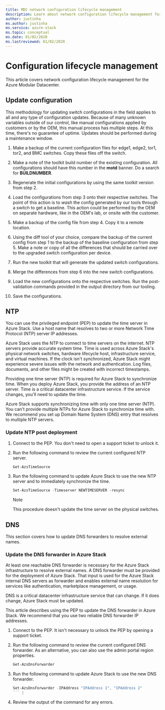 ```yaml
---
title: MDC network configuration lifecycle management
description: Learn about network configuration lifecycle management for the Azure Modular Datacenter. 
author: justinha
ms.author: justinha
ms.service: azure-stack
ms.topic: conceptual
ms.date: 01/02/2020
ms.lastreviewed: 01/02/2020
---
```


# Configuration lifecycle management

This article covers network configuration lifecycle management for the Azure Modular Datacenter.

## Update configuration

This methodology for updating switch configurations in the field applies to all and any type of configuration updates. Because of many unknown variables outside of our control, like manual configurations applied by customers or by the OEM, this manual process has multiple steps. At this time, there's no guarantee of uptime. Updates should be performed during a maintenance window.

1. Make a backup of the current configuration files for edge1, edge2, tor1, tor2, and BMC switches. Copy these files off the switch.

1. Make a note of the toolkit build number of the existing configuration. All configurations should have this number in the **motd** banner. Do a search for **BUILDNUMBER**.

1. Regenerate the initial configurations by using the same toolkit version from step 2.

1. Load the configurations from step 3 onto their respective switches. The point of this action is to *wash* the config generated by our tools through a switch to get a baseline. This action could be performed by the OEM on separate hardware, like in the OEM's lab, or onsite with the customer.

1. Make a backup of the config file from step 4. Copy it to a remote location.

1. Using the diff tool of your choice, compare the backup of the current config from step 1 to the backup of the baseline configuration from step 5. Make a note or copy of all the differences that should be carried over to the upgraded switch configuration per device.

1. Run the new toolkit that will generate the updated switch configurations.

1. Merge the differences from step 6 into the new switch configurations.

1. Load the new configurations onto the respective switches. Run the post-validation commands provided in the output directory from our tooling.

1. Save the configurations.

## NTP

You can use the privileged endpoint (PEP) to update the time server in Azure Stack. Use a host name that resolves to two or more Network Time Protocol (NTP) server IP addresses.

Azure Stack uses the NTP to connect to time servers on the internet. NTP servers provide accurate system time. Time is used across Azure Stack's physical network switches, hardware lifecycle host, infrastructure service, and virtual machines. If the clock isn't synchronized, Azure Stack might
experience severe issues with the network and authentication. Log files, documents, and other files might be created with incorrect timestamps.

Providing one time server (NTP) is required for Azure Stack to synchronize time. When you deploy Azure Stack, you provide the address of an NTP server. Time is a critical datacenter infrastructure service. If the service changes, you'll need to update the time.

Azure Stack supports synchronizing time with only one time server (NTP). You can't provide multiple NTPs for Azure Stack to synchronize time with. We recommend you set up Domain Name System (DNS) entry that resolves to multiple NTP servers.

### Update NTP post deployment

1. Connect to the PEP. You don't need to open a support ticket to unlock it.

1. Run the following command to review the current configured NTP server.

    ```powershell
    Get-AzsTimeSource
    ```

1. Run the following command to update Azure Stack to use the new NTP server and to immediately synchronize the time.

    ```powershell
    Set-AzsTimeSource -Timeserver NEWTIMESERVER -resync
    ```

    >[!NOTE]
    >This procedure doesn't update the time server on the physical switches.

## DNS

This section covers how to update DNS forwarders to resolve external names.

### Update the DNS forwarder in Azure Stack

At least one reachable DNS forwarder is necessary for the Azure Stack infrastructure to resolve external names. A DNS forwarder must be provided for the deployment of Azure Stack. That input is used for the Azure Stack internal DNS servers as forwarder and enables external name resolution for services like
authentication, marketplace management, or usage.

DNS is a critical datacenter infrastructure service that can change. If it does change, Azure Stack must be updated.

This article describes using the PEP to update the DNS forwarder in Azure Stack. We recommend that you use two reliable DNS forwarder IP addresses.

1. Connect to the PEP. It isn't necessary to unlock the PEP by opening a support ticket.

1. Run the following command to review the current configured DNS forwarder. As an alternative, you can also use the admin portal region properties.

    ```powershell
    Get-AzsDnsForwarder 
    ```

1. Run the following command to update Azure Stack to use the new DNS forwarder.

    ```powershell
    Set-AzsDnsForwarder -IPAddress "IPAddress 1", "IPAddress 2"
    ``` |

1. Review the output of the command for any errors.
